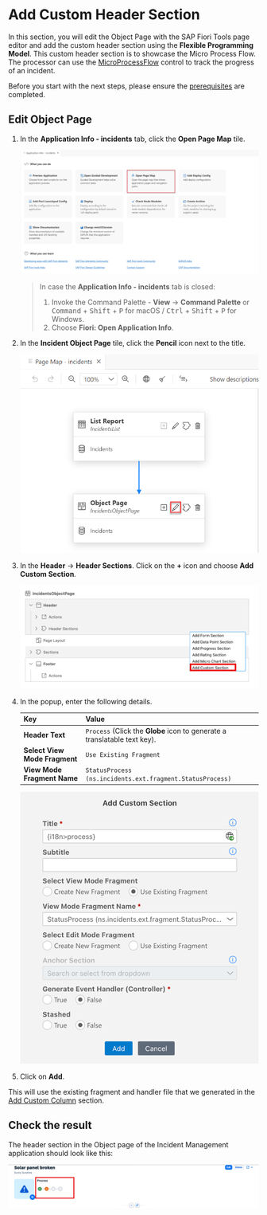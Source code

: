 # Add Custom Header Section

In this section, you will edit the Object Page with the SAP Fiori Tools page editor and add the custom header section using the **Flexible Programming Model**. This custom header section is to showcase the Micro Process Flow. The processor can use the  [MicroProcessFlow](https://sapui5.hana.ondemand.com/#/api/sap.suite.ui.commons.MicroProcessFlow) control to track the progress of an incident.

Before you start with the next steps, please ensure the [prerequisites](./prerequisites.md) are completed.

## Edit Object Page

1. In the **Application Info - incidents** tab, click the **Open Page Map** tile. 

    <!-- border; size:540px --> 
    ![Page Map](./images/PageMap.png)

    > In case the **Application Info - incidents** tab is closed: 
    >
    >1. Invoke the Command Palette - **View** &rarr; **Command Palette** or <kbd>Command</kbd> + <kbd>Shift</kbd> + <kbd>P</kbd> for macOS / <kbd>Ctrl</kbd> + <kbd>Shift</kbd> + <kbd>P</kbd> for Windows. 
    >2. Choose **Fiori: Open Application Info**.

2. In the **Incident Object Page** tile, click the **Pencil** icon next to the title.

    <!-- border; size:540px --> 
    ![Edit object page](./images/obj0.png)

3. In the **Header** &rarr; **Header Sections**. Click on the **+** icon and choose **Add Custom Section**.

     ![step3](./images/custom-header-1.png)

4. In the popup, enter the following details.

    | Key  | Value  |
    |---|---|
    | **Header Text**  | `Process` (Click the **Globe** icon to generate a translatable text key).  |
    | **Select View Mode Fragment**  | `Use Existing Fragment`  |
    | **View Mode Fragment Name**  | `StatusProcess (ns.incidents.ext.fragment.StatusProcess)`  |
    
    ![step 4](./images/custom-header-2.png)

5. Click on **Add**.

This will use the existing fragment and handler file that we generated in the [Add Custom Column](./custom-column.md) section.

## Check the result

The header section in the Object page of the Incident Management application should look like this:

![result](./images/intro-custom-header.png)